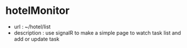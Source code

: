 # hotelMonitor
* url : ~/hotel/list
* description : use signalR to make a simple page to watch task list and add or update task
